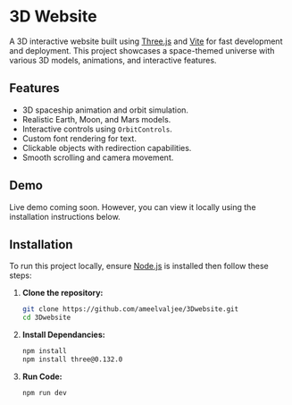 # 3D Website

A 3D interactive website built using [Three.js](https://threejs.org/) and [Vite](https://vitejs.dev/) for fast development and deployment. This project showcases a space-themed universe with various 3D models, animations, and interactive features.

## Features

- 3D spaceship animation and orbit simulation.
- Realistic Earth, Moon, and Mars models.
- Interactive controls using `OrbitControls`.
- Custom font rendering for text.
- Clickable objects with redirection capabilities.
- Smooth scrolling and camera movement.

## Demo

Live demo coming soon. However, you can view it locally using the installation instructions below.

## Installation

To run this project locally, ensure [Node.js](https://nodejs.org/) is installed then follow these steps:

1. **Clone the repository:**

   ```bash
   git clone https://github.com/ameelvaljee/3Dwebsite.git
   cd 3Dwebsite

2. **Install Dependancies:**
   ```bash
   npm install
   npm install three@0.132.0

3. **Run Code:**
   ```bash
   npm run dev
   
